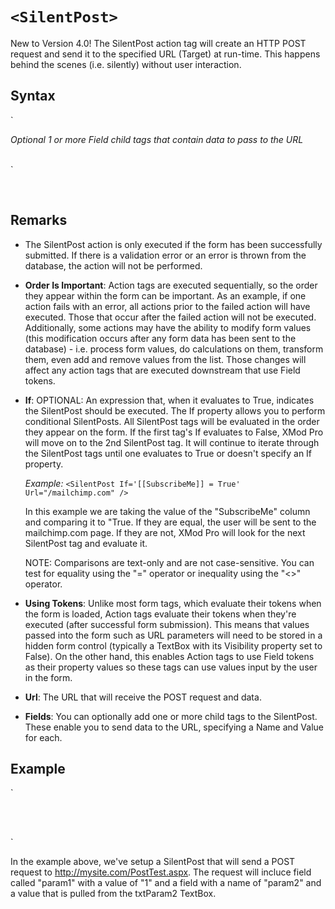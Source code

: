 # `<SilentPost>`





New to Version 4.0! The SilentPost action tag will create an HTTP POST request and send it to the specified URL (Target) at run-time. This happens behind the scenes (i.e. silently) without user interaction.



## Syntax

<div xmlns="http://www.w3.org/1999/xhtml">`<SilentPost`  
` If="_expression_"`  
  ` Url="_URL that should receive the POST request_">  

_Optional 1 or more Field child tags that contain data to pass to the URL_  
  <Field Name="_string_" Value="_string_" />  

</SilentPost>`</div>

 

## Remarks

*   The SilentPost action is only executed if the form has been successfully submitted. If there is a validation error or an error is thrown from the database, the action will not be performed.  

*   **Order Is Important**: Action tags are executed sequentially, so the order they appear within the form can be important. As an example, if one action fails with an error, all actions prior to the failed action will have executed. Those that occur after the failed action will not be executed. Additionally, some actions may have the ability to modify form values (this modification occurs after any form data has been sent to the database) - i.e. process form values, do calculations on them, transform them, even add and remove values from the list. Those changes will affect any action tags that are executed downstream that use Field tokens.  

*   **If**: OPTIONAL: An expression that, when it evaluates to True, indicates the SilentPost should be executed. The If property allows you to perform conditional SilentPosts. All SilentPost tags will be evaluated in the order they appear on the form. If the first tag's If evaluates to False, XMod Pro will move on to the 2nd SilentPost tag. It will continue to iterate through the SilentPost tags until one evaluates to True or doesn't specify an If property.  

    _Example:_ `<SilentPost If='[[SubscribeMe]] = True' Url="/mailchimp.com" />`  

    In this example we are taking the value of the "SubscribeMe" column and comparing it to "True. If they are equal, the user will be sent to the mailchimp.com page. If they are not, XMod Pro will look for the next SilentPost tag and evaluate it.  

    NOTE: Comparisons are text-only and are not case-sensitive. You can test for equality using the "=" operator or inequality using the "<>" operator.

*   **Using Tokens**: Unlike most form tags, which evaluate their tokens when the form is loaded, Action tags evaluate their tokens when they're executed (after successful form submission). This means that values passed into the form such as URL parameters will need to be stored in a hidden form control (typically a TextBox with its Visibility property set to False). On the other hand, this enables Action tags to use Field tokens as their property values so these tags can use values input by the user in the form.  

*   **Url**: The URL that will receive the POST request and data.  

*   **Fields**: You can optionally add one or more <Field> child tags to the SilentPost. These enable you to send data to the URL, specifying a Name and Value for each.  



## Example

<div xmlns="http://www.w3.org/1999/xhtml">`<AddForm>  
<span style="color: #ff0000;"><SilentPost Url="http://mysite.com/PostTest.aspx" If='[[P2=5]]'></span>  
<span style="color: #ff0000;">    <Field Name="param1" Value="1" /></span>  
<span style="color: #ff0000;">    <Field Name="param2" Value='[[P2]]' /></span>  
<span style="color: #ff0000;">  </SilentPost></span>  

  <TextBox Id="txtParam2" DataField="P2" DataType="String"></TextBox><br />  

  <AddButton Text="Add" /> &nbsp;<CancelButton Text="Cancel" />  
</AddForm>`</div>

In the example above, we've setup a SilentPost that will send a POST request to http://mysite.com/PostTest.aspx. The request will incluce field called "param1" with a value of "1" and a field with a name of "param2" and a value that is pulled from the txtParam2 TextBox.

